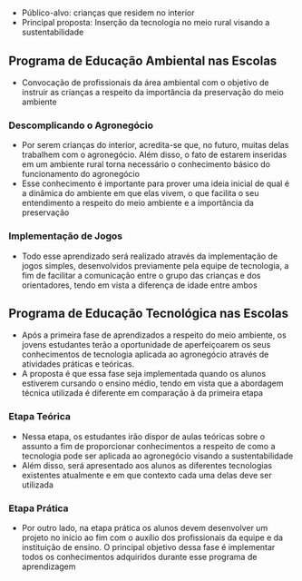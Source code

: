 # 
- Público-alvo: crianças que residem no interior
- Principal proposta: Inserção da tecnologia no meio rural visando a sustentabilidade

## Programa de Educação Ambiental nas Escolas
- Convocação de profissionais da área ambiental com o objetivo de instruir as crianças a respeito da importância da preservação do meio ambiente

### Descomplicando o Agronegócio
- Por serem crianças do interior, acredita-se que, no futuro, muitas delas trabalhem com o agronegócio. Além disso, o fato de estarem inseridas em um ambiente rural torna necessário o conhecimento básico do funcionamento do agronegócio
- Esse conhecimento é importante para prover uma ideia inicial de qual é a dinâmica do ambiente em que elas vivem, o que facilita o seu entendimento a respeito do meio ambiente e a importância da preservação

### Implementação de Jogos
- Todo esse aprendizado será realizado através da implementação de jogos simples, desenvolvidos previamente pela equipe de tecnologia, a fim de facilitar a comunicação entre o grupo das crianças e dos orientadores, tendo em vista a diferença de idade entre ambos

## Programa de Educação Tecnológica nas Escolas
- Após a primeira fase de aprendizados a respeito do meio ambiente, os jovens estudantes terão a oportunidade de aperfeiçoarem os seus conhecimentos de tecnologia aplicada ao agronegócio através de atividades práticas e teóricas.
- A proposta é que essa fase seja implementada quando os alunos estiverem cursando o ensino médio, tendo em vista que a abordagem técnica utilizada é diferente em comparação à da primeira etapa

### Etapa Teórica
- Nessa etapa, os estudantes irão dispor de aulas teóricas sobre o assunto a fim de proporcionar conhecimentos a respeito de como a tecnologia pode ser aplicada ao agronegócio visando a sustentabilidade
- Além disso, será apresentado aos alunos as diferentes tecnologias existentes atualmente e em que contexto cada uma delas deve ser utilizada

### Etapa Prática
- Por outro lado, na etapa prática os alunos devem desenvolver um projeto no início ao fim com o auxílio dos profissionais da equipe e da instituição de ensino. O principal objetivo dessa fase é implementar todos os conhecimentos adquiridos durante esse programa de aprendizagem
